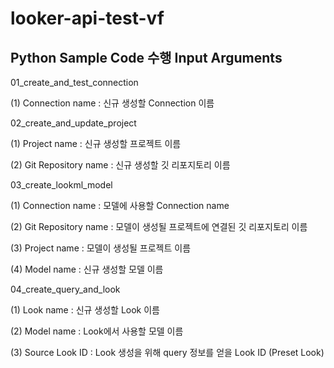 # looker-api-test-vf

## Python Sample Code 수행 Input Arguments

01_create_and_test_connection

  (1) Connection name : 신규 생성할 Connection 이름

02_create_and_update_project

  (1) Project name : 신규 생성할 프로젝트 이름
  
  (2) Git Repository name : 신규 생성할 깃 리포지토리 이름 
  

03_create_lookml_model

  (1) Connection name : 모델에 사용할 Connection name
  
  (2) Git Repository name : 모델이 생성될 프로젝트에 연결된 깃 리포지토리 이름 
  
  (3) Project name : 모델이 생성될 프로젝트 이름
  
  (4) Model name : 신규 생성할 모델 이름
  

04_create_query_and_look

  (1) Look name : 신규 생성할 Look 이름
  
  (2) Model name : Look에서 사용할 모델 이름
  
  (3) Source Look ID : Look 생성을 위해 query 정보를 얻을 Look ID (Preset Look)
  

